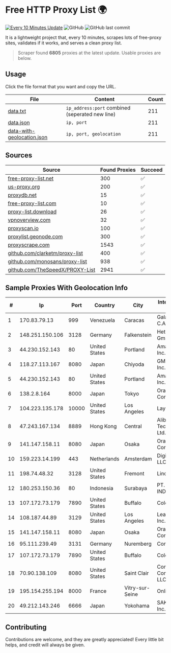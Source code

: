 
# Free HTTP Proxy List 🌍

[![Every 10 Minutes Update](https://github.com/mertguvencli/http-proxy-list/actions/workflows/main.yml/badge.svg?branch=main)](https://github.com/mertguvencli/http-proxy-list/actions/workflows/main.yml)
![GitHub](https://img.shields.io/github/license/mertguvencli/http-proxy-list)
![GitHub last commit](https://img.shields.io/github/last-commit/mertguvencli/http-proxy-list)

It is a lightweight project that, every 10 minutes, scrapes lots of free-proxy sites, validates if it works, and serves a clean proxy list.


> Scraper found **6805** proxies at the latest update. Usable proxies are below.

## Usage

Click the file format that you want and copy the URL.


|File|Content|Count|
|----|-------|-----|
|[data.txt](https://raw.githubusercontent.com/mertguvencli/http-proxy-list/main/proxy-list/data.txt)|`ip_address:port` combined (seperated new line)|211|
|[data.json](https://raw.githubusercontent.com/mertguvencli/http-proxy-list/main/proxy-list/data.json)|`ip, port`|211|
|[data-with-geolocation.json](https://raw.githubusercontent.com/mertguvencli/http-proxy-list/main/proxy-list/data-with-geolocation.json)|`ip, port, geolocation`|211|

## Sources

|Source|Found Proxies|Succeed|
|------|-------------|-------|
|[free-proxy-list.net](https://free-proxy-list.net)|300|✅|
|[us-proxy.org](https://www.us-proxy.org)|200|✅|
|[proxydb.net](http://proxydb.net)|15|✅|
|[free-proxy-list.com](https://free-proxy-list.com/?page=&port=&type%5B%5D=http&type%5B%5D=https&up_time=0&search=Search)|10|✅|
|[proxy-list.download](https://www.proxy-list.download/HTTP)|26|✅|
|[vpnoverview.com](https://vpnoverview.com/privacy/anonymous-browsing/free-proxy-servers)|32|✅|
|[proxyscan.io](https://www.proxyscan.io)|100|✅|
|[proxylist.geonode.com](https://proxylist.geonode.com/api/proxy-list?limit=300&page=1&sort_by=lastChecked&sort_type=desc&protocols=http,https)|300|✅|
|[proxyscrape.com](https://api.proxyscrape.com/v2/?request=displayproxies&protocol=http&timeout=10000&country=all&ssl=all&anonymity=all)|1543|✅|
|[github.com/clarketm/proxy-list](https://raw.githubusercontent.com/clarketm/proxy-list/master/proxy-list-raw.txt)|400|✅|
|[github.com/monosans/proxy-list](https://raw.githubusercontent.com/monosans/proxy-list/main/proxies/http.txt)|938|✅|
|[github.com/TheSpeedX/PROXY-List](https://raw.githubusercontent.com/TheSpeedX/PROXY-List/master/http.txt)|2941|✅|


## Sample Proxies With Geolocation Info

|#|Ip|Port|Country|City|Internet Service Provider|
|-|--|----|-------|----|-------------------------|
|1|170.83.79.13|999|Venezuela|Caracas|Galanet Solution C.A.|
|2|148.251.150.106|3128|Germany|Falkenstein|Hetzner Online GmbH|
|3|44.230.152.143|80|United States|Portland|Amazon.com, Inc.|
|4|118.27.113.167|8080|Japan|Chiyoda|GMO Internet, Inc.|
|5|44.230.152.143|80|United States|Portland|Amazon.com, Inc.|
|6|138.2.8.164|8000|Japan|Tokyo|Oracle Corporation|
|7|104.223.135.178|10000|United States|Los Angeles|LayerHost|
|8|47.243.167.134|8889|Hong Kong|Central|Alibaba (US) Technology Co., Ltd.|
|9|141.147.158.11|8080|Japan|Osaka|Oracle Corporation|
|10|159.223.14.199|443|Netherlands|Amsterdam|DigitalOcean, LLC|
|11|198.74.48.32|3128|United States|Fremont|Linode, LLC|
|12|180.253.150.36|80|Indonesia|Surabaya|PT. TELKOM INDONESIA|
|13|107.172.73.179|7890|United States|Buffalo|ColoCrossing|
|14|108.187.44.89|3129|United States|Los Angeles|Leaseweb USA, Inc.|
|15|141.147.158.11|8080|Japan|Osaka|Oracle Corporation|
|16|95.111.239.49|3131|Germany|Nuremberg|Contabo GmbH|
|17|107.172.73.179|7890|United States|Buffalo|ColoCrossing|
|18|70.90.138.109|8080|United States|Saint Clair|Comcast Cable Communications, LLC|
|19|195.154.255.194|8000|France|Vitry-sur-Seine|Online S.A.S.|
|20|49.212.143.246|6666|Japan|Yokohama|SAKURA Internet Inc.|



## Contributing

Contributions are welcome, and they are greatly appreciated! Every
little bit helps, and credit will always be given.


